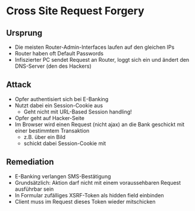 # Cross Site Request Forgery
## Ursprung
- Die meisten Router-Admin-Interfaces laufen auf den gleichen IPs
- Router haben oft Default Passwords
- Infiszierter PC sendet Request an Router, loggt sich ein und ändert den DNS-Server (den des Hackers)

## Attack
- Opfer authentisiert sich bei E-Banking
- Nutzt dabei ein Session-Cookie aus
    - Geht nicht mit URL-Based Session handling!
- Opfer geht auf Hacker-Seite
- Im Browser wird einen Request (nicht ajax) an die Bank geschickt mit einer bestimmtem Transaktion
    - z.B. über ein Bild
    - schickt dabei Session-Cookie mit

## Remediation
- E-Banking verlangen SMS-Bestätigung
- Grundsätzlich: Aktion darf nicht mit einem voraussehbaren Request ausführbar sein
- In Formular zufälliges XSRF-Token als hidden field einbinden
- Client muss im Request dieses Token wieder mitschicken
